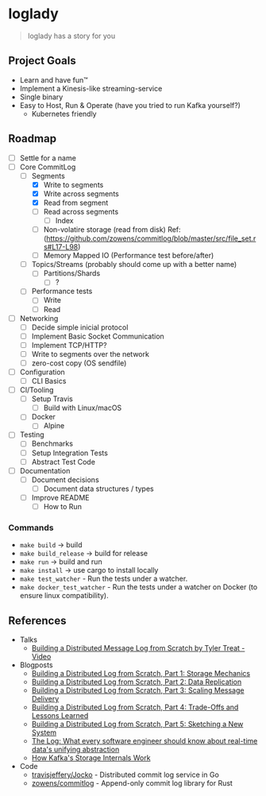 # loglady
> loglady has a story for you

## Project Goals

* Learn and have fun™️
* Implement a Kinesis-like streaming-service
* Single binary
* Easy to Host, Run & Operate (have you tried to run Kafka yourself?)
  * Kubernetes friendly

## Roadmap

* [ ] Settle for a name
* [ ] Core CommitLog
  * [ ] Segments
    * [x] Write to segments
    * [x] Write across segments
    * [x] Read from segment
    * [ ] Read across segments
      * [ ] Index
    * [ ] Non-volatire storage (read from disk) Ref: (https://github.com/zowens/commitlog/blob/master/src/file_set.rs#L17-L98)
    * [ ] Memory Mapped IO (Performance test before/after)
  * [ ] Topics/Streams (probably should come up with a better name)
    * [ ] Partitions/Shards
      * [ ] ?
  * [ ] Performance tests
    * [ ] Write
    * [ ] Read
* [ ] Networking
  * [ ] Decide simple inicial protocol
  * [ ] Implement Basic Socket Communication
  * [ ] Implement TCP/HTTP?
  * [ ] Write to segments over the network
  * [ ] zero-cost copy (OS sendfile)
* [ ] Configuration
  * [ ] CLI Basics
* [ ] CI/Tooling
  * [ ] Setup Travis
    * [ ] Build with Linux/macOS
  * [ ] Docker
    * [ ] Alpine
* [ ] Testing
  * [ ] Benchmarks
  * [ ] Setup Integration Tests
  * [ ] Abstract Test Code
* [ ] Documentation
  * [ ] Document decisions
    * [ ] Document data structures / types
  * [ ] Improve README
    * [ ] How to Run

### Commands

* `make build` -> build
* `make build_release` -> build for release
* `make run` -> build and run
* `make install` -> use cargo to install locally
* `make test_watcher` - Run the tests under a watcher.
* `make docker_test_watcher` - Run the tests under a watcher on Docker (to ensure linux compatibility).

## References

* Talks
  *  [Building a Distributed Message Log from Scratch by Tyler Treat - Video](https://www.youtube.com/watch?v=oKbm9XFxB2k)
* Blogposts
  * [Building a Distributed Log from Scratch, Part 1: Storage Mechanics](https://bravenewgeek.com/building-a-distributed-log-from-scratch-part-1-storage-mechanics/)
  * [Building a Distributed Log from Scratch, Part 2: Data Replication](https://bravenewgeek.com/building-a-distributed-log-from-scratch-part-2-data-replication)
  * [Building a Distributed Log from Scratch, Part 3: Scaling Message Delivery](https://bravenewgeek.com/building-a-distributed-log-from-scratch-part-3-scaling-message-delivery/)
  * [Building a Distributed Log from Scratch, Part 4: Trade-Offs and Lessons Learned](https://bravenewgeek.com/building-a-distributed-log-from-scratch-part-4-trade-offs-and-lessons-learned/)
  * [Building a Distributed Log from Scratch, Part 5: Sketching a New System](https://bravenewgeek.com/building-a-distributed-log-from-scratch-part-5-sketching-a-new-system/)
  * [The Log: What every software engineer should know about real-time data's unifying abstraction](https://engineering.linkedin.com/distributed-systems/log-what-every-software-engineer-should-know-about-real-time-datas-unifying)
  * [How Kafka's Storage Internals Work](https://thehoard.blog/how-kafkas-storage-internals-work-3a29b02e026)
* Code
  * [travisjeffery/Jocko](https://github.com/travisjeffery/jocko) - Distributed commit log service in Go
  * [zowens/commitlog](http://github.com/zowens/commitlog) - Append-only commit log library for Rust
